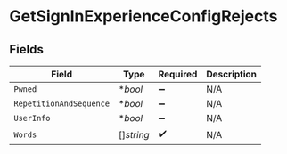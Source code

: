 # GetSignInExperienceConfigRejects


## Fields

| Field                   | Type                    | Required                | Description             |
| ----------------------- | ----------------------- | ----------------------- | ----------------------- |
| `Pwned`                 | **bool*                 | :heavy_minus_sign:      | N/A                     |
| `RepetitionAndSequence` | **bool*                 | :heavy_minus_sign:      | N/A                     |
| `UserInfo`              | **bool*                 | :heavy_minus_sign:      | N/A                     |
| `Words`                 | []*string*              | :heavy_check_mark:      | N/A                     |